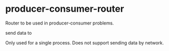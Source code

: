 # producer-consumer-router

Router to be used in producer-consumer problems.

<multi-thread producers> send data to <multi-thread consumers>

Only used for a single process.
Does not support sending data by network.
